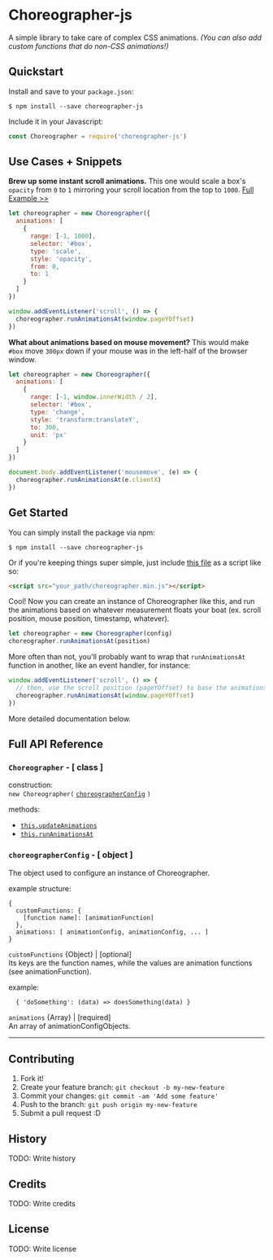 # Choreographer-js
A simple library to take care of complex CSS animations.
*(You can also add custom functions that do non-CSS animations!)*


## Quickstart

Install and save to your `package.json`:
```
$ npm install --save choreographer-js
```

Include it in your Javascript:
````js
const Choreographer = require('choreographer-js')
````


## Use Cases + Snippets

**Brew up some instant scroll animations.** This one would scale a box's `opacity` from `0` to `1` mirroring your scroll location from the top to `1000`. [Full Example >>](examples/one.html)
````js
let choreographer = new Choreographer({
  animations: [
    {
      range: [-1, 1000],
      selector: '#box',
      type: 'scale',
      style: 'opacity',
      from: 0,
      to: 1
    }
  ]
})

window.addEventListener('scroll', () => {
  choreographer.runAnimationsAt(window.pageYOffset)
})
````

**What about animations based on mouse movement?** This would make `#box` move `300px` down if your mouse was in the left-half of the browser window.
````js
let choreographer = new Choreographer({
  animations: [    
    {
      range: [-1, window.innerWidth / 2],
      selector: '#box',
      type: 'change',
      style: 'transform:translateY',
      to: 300,
      unit: 'px'
    }
  ]
})

document.body.addEventListener('mousemove', (e) => {
  choreographer.runAnimationsAt(e.clientX)
})
````


## Get Started
You can simply install the package via npm:
```
$ npm install --save choreographer-js
```
Or if you're keeping things super simple, just include [this file](dist/choreographer.min.js) as a script like so:
````html
<script src="your_path/choreographer.min.js"></script>
````

Cool! Now you can create an instance of Choreographer like this, and run the animations based on whatever measurement floats your boat (ex. scroll position, mouse position, timestamp, whatever).
````js
let choreographer = new Choreographer(config)
choreographer.runAnimationsAt(position)
````

More often than not, you'll probably want to wrap that `runAnimationsAt` function in another, like an event handler, for instance:
````js
window.addEventListener('scroll', () => {
  // then, use the scroll position (pageYOffset) to base the animations off of
  choreographer.runAnimationsAt(window.pageYOffset)
})
````

More detailed documentation below.

## Full API Reference

### `Choreographer` - [ class ]

construction:  
`new Choreographer(` [`choreographerConfig`](#choreographerconfig----object-) `)`

methods:
- [`this.updateAnimations`](#update-animations)
- [`this.runAnimationsAt`](#run-animations-at)

### `choreographerConfig` - [ object ]

The object used to configure an instance of Choreographer.

example structure:
```
{
  customFunctions: {
    [function name]: [animationFunction]
  },
  animations: [ animationConfig, animationConfig, ... ]
}
```

`customFunctions` {Object} | [optional]  
Its keys are the function names, while the values are animation functions (see animationFunction).

example:
```
  { 'doSomething': (data) => doesSomething(data) }
```


`animations` {Array}       | [required]  
An array of animationConfigObjects.

---



## Contributing
1. Fork it!
2. Create your feature branch: `git checkout -b my-new-feature`
3. Commit your changes: `git commit -am 'Add some feature'`
4. Push to the branch: `git push origin my-new-feature`
5. Submit a pull request :D
## History
TODO: Write history
## Credits
TODO: Write credits
## License
TODO: Write license
